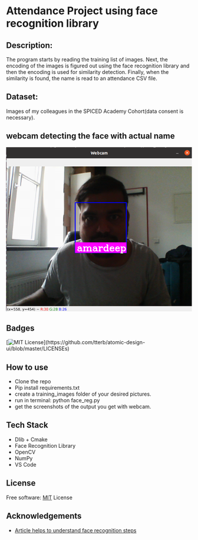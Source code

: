 
# Attendance Project using face recognition library

## Description:
The program starts by reading the training list of images. Next, the encoding of the images is figured out using the face recognition library and then the encoding is used for similarity detection. Finally, when the similarity is found, the name is read to an attendance CSV file.

## Dataset:
Images of my colleagues in the SPICED Academy Cohort(data consent is necessary).

## webcam detecting the face with actual name
<img src="webcam_images/amardeep.png"> 

## Badges


[![MIT License](https://img.shields.io/apm/l/atomic-design-ui.svg?)](https://github.com/tterb/atomic-design-ui/blob/master/LICENSEs)

  
## How to use
- Clone the repo
- Pip install requirements.txt
- create a training_images folder of your desired pictures.
- run in terminal: python face_reg.py
- get the screenshots of the output you get with webcam.
  
## Tech Stack
- Dlib + Cmake
- Face Recognition Library 
- OpenCV
- NumPy
- VS Code
  
## License

Free software: [MIT](https://choosealicense.com/licenses/mit/)
License
  
## Acknowledgements

 - [Article helps to understand face recognition steps](https://medium.com/@ageitgey/machine-learning-is-fun-part-4-modern-face-recognition-with-deep-learning-c3cffc121d78)
 
  
